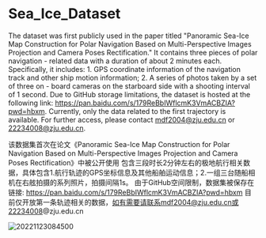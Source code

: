 # Sea_Ice_Dataset
The dataset was first publicly used in the paper titled "Panoramic Sea-Ice Map Construction for Polar Navigation Based on Multi-Perspective Images Projection and Camera Poses Rectification."
It contains three pieces of polar navigation - related data with a duration of about 2 minutes each. Specifically, it includes: 1. GPS coordinate information of the navigation track and other ship motion information; 2. A series of photos taken by a set of three on - board cameras on the starboard side with a shooting interval of 1 second.
Due to GitHub storage limitations, the dataset is hosted at the following link: https://pan.baidu.com/s/179ReBbIWflcmK3VmACBZIA?pwd=hbxm.
Currently, only the data related to the first trajectory is available. For further access, please contact mdf2004@zju.edu.cn or 22234008@zju.edu.cn.

该数据集首次在论文《Panoramic Sea-Ice Map Construction for Polar Navigation Based on Multi-Perspective Images Projection and Camera Poses Rectification》中被公开使用
包含三段时长2分钟左右的极地航行相关数据，具体包含1.航行轨迹的GPS坐标信息及其他船舶运动信息；2.一组三台随船相机在右舷拍摄的系列照片，拍摄间隔1s。
由于GitHub空间限制，数据集被保存在链接: https://pan.baidu.com/s/179ReBbIWflcmK3VmACBZIA?pwd=hbxm
目前仅开放第一条轨迹相关的数据，如有需要请联系mdf2004@zju.edu.cn或22234008@zju.edu.cn

![20221123084500](https://github.com/user-attachments/assets/a74a59f6-3c79-49a1-9b9d-32df3613c886)

